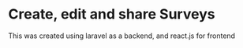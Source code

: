 # Create, edit and share Surveys

This was created using laravel as a backend, and react.js for frontend
